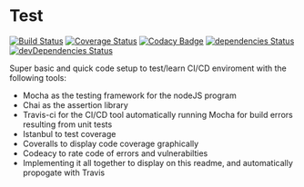# Test
[![Build Status](https://travis-ci.org/LukeHouge/Testing.svg?branch=master)](https://travis-ci.org/LukeHouge/Testing)
[![Coverage Status](https://coveralls.io/repos/github/LukeHouge/Testing/badge.svg?branch=master)](https://coveralls.io/github/LukeHouge/Testing?branch=master)
[![Codacy Badge](https://api.codacy.com/project/badge/Grade/d798a355610b4045a3aa55e26d537f1f)](https://app.codacy.com/app/LukeHouge/Testing-?utm_source=github.com&utm_medium=referral&utm_content=LukeHouge/Testing-&utm_campaign=Badge_Grade_Dashboard)
[![dependencies Status](https://david-dm.org/lukehouge/Testing/status.svg)](https://david-dm.org/lukehouge/Testing)
[![devDependencies Status](https://david-dm.org/lukehouge/Testing/dev-status.svg)](https://david-dm.org/lukehouge/Testing?type=dev)

Super basic and quick code setup to test/learn CI/CD enviroment with the following tools:
- Mocha as the testing framework for the nodeJS program
- Chai as the assertion library
- Travis-ci for the CI/CD tool automatically running Mocha for build errors resulting from unit tests
- Istanbul to test coverage
- Coveralls to display code coverage graphically
- Codeacy to rate code of errors and vulnerabilties
- Implementing it all together to display on this readme, and automatically propogate with Travis
